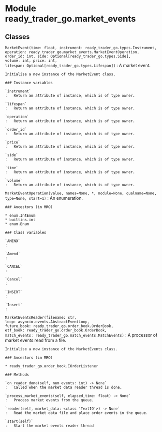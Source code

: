 Module ready_trader_go.market_events
====================================

Classes
-------

`MarketEvent(time: float, instrument: ready_trader_go.types.Instrument, operation: ready_trader_go.market_events.MarketEventOperation, order_id: int, side: Optional[ready_trader_go.types.Side], volume: int, price: int, lifespan: Optional[ready_trader_go.types.Lifespan])`
:   A market event.
    
    Initialise a new instance of the MarketEvent class.

    ### Instance variables

    `instrument`
    :   Return an attribute of instance, which is of type owner.

    `lifespan`
    :   Return an attribute of instance, which is of type owner.

    `operation`
    :   Return an attribute of instance, which is of type owner.

    `order_id`
    :   Return an attribute of instance, which is of type owner.

    `price`
    :   Return an attribute of instance, which is of type owner.

    `side`
    :   Return an attribute of instance, which is of type owner.

    `time`
    :   Return an attribute of instance, which is of type owner.

    `volume`
    :   Return an attribute of instance, which is of type owner.

`MarketEventOperation(value, names=None, *, module=None, qualname=None, type=None, start=1)`
:   An enumeration.

    ### Ancestors (in MRO)

    * enum.IntEnum
    * builtins.int
    * enum.Enum

    ### Class variables

    `AMEND`
    :

    `Amend`
    :

    `CANCEL`
    :

    `Cancel`
    :

    `INSERT`
    :

    `Insert`
    :

`MarketEventsReader(filename: str, loop: asyncio.events.AbstractEventLoop, future_book: ready_trader_go.order_book.OrderBook, etf_book: ready_trader_go.order_book.OrderBook, match_events: ready_trader_go.match_events.MatchEvents)`
:   A processor of market events read from a file.
    
    Initialise a new instance of the MarketEvents class.

    ### Ancestors (in MRO)

    * ready_trader_go.order_book.IOrderListener

    ### Methods

    `on_reader_done(self, num_events: int) ‑> None`
    :   Called when the market data reader thread is done.

    `process_market_events(self, elapsed_time: float) ‑> None`
    :   Process market events from the queue.

    `reader(self, market_data: <class 'TextIO'>) ‑> None`
    :   Read the market data file and place order events in the queue.

    `start(self)`
    :   Start the market events reader thread